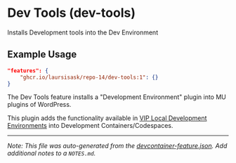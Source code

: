 
# Dev Tools (dev-tools)

Installs Development tools into the Dev Environment

## Example Usage

```json
"features": {
    "ghcr.io/laursisask/repo-14/dev-tools:1": {}
}
```



The Dev Tools feature installs a "Development Environment" plugin into MU plugins of WordPress.

This plugin adds the functionality available in [VIP Local Development Environments](https://docs.wpvip.com/vip-local-development-environment/) into Development Containers/Codespaces.


---

_Note: This file was auto-generated from the [devcontainer-feature.json](https://github.com/laursisask/repo-14/blob/main/features/src/dev-tools/devcontainer-feature.json).  Add additional notes to a `NOTES.md`._
